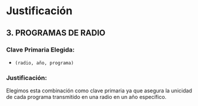 # Justificación

## 3. PROGRAMAS DE RADIO

### Clave Primaria Elegida:
- `(radio, año, programa)`

### Justificación:
Elegimos esta combinación como clave primaria ya que asegura la unicidad de cada programa transmitido en una radio en un año específico.

